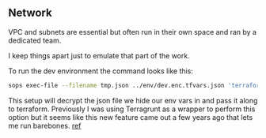 ## Network
VPC and subnets are essential but often run in their own space and ran by a dedicated team. 

I keep things apart just to emulate that part of the work. 

To run the dev environment the command looks like this:
```sh
sops exec-file --filename tmp.json ../env/dev.enc.tfvars.json 'terraform apply --var-file={}'
```

This setup will decrypt the json file we hide our env vars in and pass it along to terraform. Previously I was using Terragrunt as a wrapper to perform this option but it seems like this new feature came out a few years ago that lets me run barebones. [ref](https://github.com/getsops/sops/pull/761)